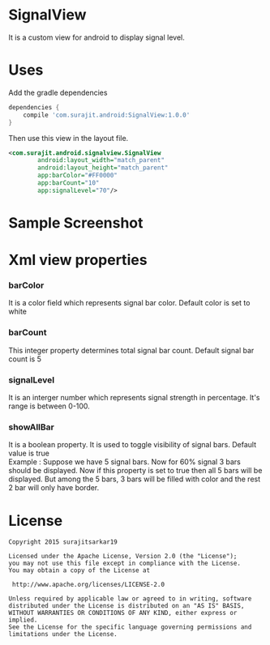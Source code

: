 # SignalView
It is a custom view for android to display signal level.

# Uses
Add the gradle dependencies
```groovy
dependencies {
    compile 'com.surajit.android:SignalView:1.0.0'
}
```

Then use this view in the layout file.
```xml
<com.surajit.android.signalview.SignalView
        android:layout_width="match_parent"
        android:layout_height="match_parent"
        app:barColor="#FF0000"
        app:barCount="10"
        app:signalLevel="70"/>
```

# Sample Screenshot

# Xml view properties
### barColor
It is a color field which represents signal bar color. 
Default color is set to white

### barCount
This integer property determines total signal bar count. Default signal bar count is 5

### signalLevel
It is an interger number which represents signal strength in percentage. It's range is between 0-100.

### showAllBar
It is a boolean property. It is used to toggle visibility of signal bars. Default value is true<br>
Example : Suppose we have 5 signal bars. Now for 60% signal 3 bars should be displayed.
Now if this property is set to true then all 5 bars will be displayed. 
But among the 5 bars, 3 bars will be filled with color and the rest 2 bar will
only have border.

# License

    Copyright 2015 surajitsarkar19

	Licensed under the Apache License, Version 2.0 (the "License");
	you may not use this file except in compliance with the License.
	You may obtain a copy of the License at

     http://www.apache.org/licenses/LICENSE-2.0

	Unless required by applicable law or agreed to in writing, software
	distributed under the License is distributed on an "AS IS" BASIS,
	WITHOUT WARRANTIES OR CONDITIONS OF ANY KIND, either express or implied.
	See the License for the specific language governing permissions and
	limitations under the License.
